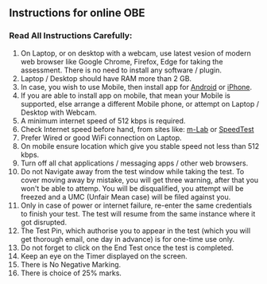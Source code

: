## Instructions for online OBE

### Read All Instructions Carefully:

1. On Laptop, or on desktop with a webcam, use latest vesion of modern web browser like Google Chrome, Firefox, Edge for taking the assessment. There is no need to install any software / plugin.
1. Laptop / Desktop should have RAM more than 2 GB.
1. In case, you wish to use Mobile, then install app for [Android](https://play.google.com/store/apps/details?id=com.mobility.hiremeeapp) or [iPhone](https://itunes.apple.com/in/app/hiremee/id1210630369?mt=8).
1. If you are able to install app on mobile, that mean your Mobile is supported, else arrange a different Mobile phone, or attempt on Laptop / Desktop with Webcam.
1. A minimum internet speed of 512 kbps is required.
1. Check Internet speed before hand, from sites like: [m-Lab](https://speed.measurementlab.net) or [SpeedTest](https://www.speedtest.net)
1. Prefer Wired or good WiFi connection on Laptop.
1. On mobile ensure location which give you stable speed not less than 512 kbps.
1. Turn off all chat applications / messaging apps / other web browsers.
1. Do not Navigate away from the test window while taking the test. To cover moving away by mistake, you will get three warning, after that you won't be able to attemp. You will be disqualified, you attempt will be freezed and a UMC (Unfair Mean case) will be filed against you.
1. Only in case of power or internet failure, re-enter the same credentials to finish your test. The test will resume from the same instance where it got disrupted.
1. The Test Pin, which authorise you to appear in the test (which you will get thorough email, one day in advance) is for one-time use only.
1. Do not forget to click on the End Test once the test is completed.
1. Keep an eye on the Timer displayed on the screen.
1. There is No Negative Marking.
1. There is choice of 25% marks.
